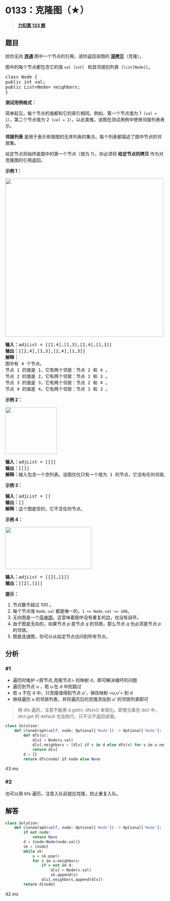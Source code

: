 # 0133：克隆图（★）


> <u>**[力扣第 133 题](https://leetcode.cn/problems/clone-graph/)**</u>

## 题目

<p>给你无向 <strong><a href="https://baike.baidu.com/item/连通图/6460995?fr=aladdin" target="_blank">连通</a> </strong>图中一个节点的引用，请你返回该图的 <a href="https://baike.baidu.com/item/深拷贝/22785317?fr=aladdin" target="_blank"><strong>深拷贝</strong></a>（克隆）。</p>

<p>图中的每个节点都包含它的值 <code>val</code>（<code>int</code>） 和其邻居的列表（<code>list[Node]</code>）。</p>

<pre>class Node {
public int val;
public List&lt;Node&gt; neighbors;
}</pre>



<p><strong>测试用例格式：</strong></p>

<p>简单起见，每个节点的值都和它的索引相同。例如，第一个节点值为 1（<code>val = 1</code>），第二个节点值为 2（<code>val = 2</code>），以此类推。该图在测试用例中使用邻接列表表示。</p>

<p><strong>邻接列表</strong> 是用于表示有限图的无序列表的集合。每个列表都描述了图中节点的邻居集。</p>

<p>给定节点将始终是图中的第一个节点（值为 1）。你必须将 <strong>给定节点的拷贝 </strong>作为对克隆图的引用返回。</p>



<p><strong>示例 1：</strong></p>

<p><img alt="" src="https://assets.leetcode-cn.com/aliyun-lc-upload/uploads/2020/02/01/133_clone_graph_question.png" style="height: 500px; width: 500px;"></p>

<pre><strong>输入：</strong>adjList = [[2,4],[1,3],[2,4],[1,3]]
<strong>输出：</strong>[[2,4],[1,3],[2,4],[1,3]]
<strong>解释：
</strong>图中有 4 个节点。
节点 1 的值是 1，它有两个邻居：节点 2 和 4 。
节点 2 的值是 2，它有两个邻居：节点 1 和 3 。
节点 3 的值是 3，它有两个邻居：节点 2 和 4 。
节点 4 的值是 4，它有两个邻居：节点 1 和 3 。
</pre>

<p><strong>示例 2：</strong></p>

<p><img alt="" src="https://assets.leetcode-cn.com/aliyun-lc-upload/uploads/2020/02/01/graph.png" style="height: 148px; width: 163px;"></p>

<pre><strong>输入：</strong>adjList = [[]]
<strong>输出：</strong>[[]]
<strong>解释：</strong>输入包含一个空列表。该图仅仅只有一个值为 1 的节点，它没有任何邻居。
</pre>

<p><strong>示例 3：</strong></p>

<pre><strong>输入：</strong>adjList = []
<strong>输出：</strong>[]
<strong>解释：</strong>这个图是空的，它不含任何节点。
</pre>

<p><strong>示例 4：</strong></p>

<p><img alt="" src="https://assets.leetcode-cn.com/aliyun-lc-upload/uploads/2020/02/01/graph-1.png" style="height: 133px; width: 272px;"></p>

<pre><strong>输入：</strong>adjList = [[2],[1]]
<strong>输出：</strong>[[2],[1]]</pre>



<p><strong>提示：</strong></p>

<ol>
<li>节点数不超过 100 。</li>
<li>每个节点值 <code>Node.val</code> 都是唯一的，<code>1 &lt;= Node.val &lt;= 100</code>。</li>
<li>无向图是一个<a href="https://baike.baidu.com/item/简单图/1680528?fr=aladdin" target="_blank">简单图</a>，这意味着图中没有重复的边，也没有自环。</li>
<li>由于图是无向的，如果节点 <em>p</em> 是节点 <em>q</em> 的邻居，那么节点 <em>q</em> 也必须是节点 <em>p</em> 的邻居。</li>
<li>图是连通图，你可以从给定节点访问到所有节点。</li>
</ol>


## 分析

### #1
- 遍历时维护 <原节点,克隆节点> 的映射 d，即可解决循环的问题
- 遍历到节点 u ，若 u 在 d 中则跳过
- 若 u 不在 d 中，只克隆值得到节点 u'，保存映射 <u,u'> 到 d
- 继续遍历 u 的邻居列表，并将遍历后的克隆添加到 u' 的邻居列表即可

> 用 dfs 遍历，注意不能用 d.get(v, dfs(v)) 来简化。即使元素在 dict 中，dict.get 的 default 也会执行，只不过不返回该值。
```python
class Solution:
    def cloneGraph(self, node: Optional['Node']) -> Optional['Node']:
        def dfs(u):
            d[u] = Node(u.val)
            d[u].neighbors = [d[v] if v in d else dfs(v) for v in u.neighbors]
            return d[u]
        d = {}
        return dfs(node) if node else None
```
43 ms

### #2
也可以用 bfs 遍历，注意入队前就应克隆，防止重复入队。
## 解答

```python
class Solution:
    def cloneGraph(self, node: Optional['Node']) -> Optional['Node']:
        if not node:
            return None
        d = {node:Node(node.val)}
        sk = [node]
        while sk:
            u = sk.pop()
            for v in u.neighbors:
                if v not in d:
                    d[v] = Node(v.val)
                    sk.append(v)
                d[u].neighbors.append(d[v])
        return d[node]
```
42 ms
